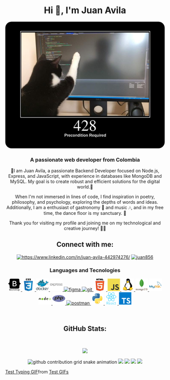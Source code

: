 <h1 align="center">Hi 👋, I'm Juan Avila</h1>

<p align="center">
  <img width="800" height="400" style="border-radius: 20px;" src="./assets/428.jpg">
</p>


<h3 align="center">A passionate web developer from Colombia</h3>
<p align="center">👋I am Juan Avila, a passionate Backend Developer focused on Node.js, Express, and JavaScript, with experience in databases like MongoDB and MySQL. My goal is to create robust and efficient solutions for the digital world.🌟
<p align="center">When I'm not immersed in lines of code, I find inspiration in poetry, philosophy, and psychology, exploring the depths of words and ideas. Additionally, I am a enthusiast of gastronomy 🍔 and music 🎶, and in my free time, the dance floor is my sanctuary. 💃</p>
<p align="center">Thank you for visiting my profile and joining me on my technological and creative journey! 🚀🎉</p>

<h2 align="center">Connect with me:</h2>
<p align="center">
<a href="https://linkedin.com/in/https://www.linkedin.com/in/juan-avila-442974276/" target="blank">
  <img align="center" src="https://raw.githubusercontent.com/rahuldkjain/github-profile-readme-generator/master/src/images/icons/Social/linked-in-alt.svg" alt="https://www.linkedin.com/in/juan-avila-442974276/" height="30" width="40" /></a>
<a href="https://discord.gg/juan856" target="blank">
  <img align="center" src="https://raw.githubusercontent.com/rahuldkjain/github-profile-readme-generator/master/src/images/icons/Social/discord.svg" alt="juan856" height="30" width="40" /></a>
</p>

<h3 align="center">Languages and Tecnologies</h3>

<p align="center"> 
  <a href="https://getbootstrap.com" target="_blank" rel="noreferrer"> 
    <img src="https://raw.githubusercontent.com/devicons/devicon/master/icons/bootstrap/bootstrap-plain-wordmark.svg" alt="bootstrap" width="40" height="40"/> 
  </a> 
  <a href="https://www.w3schools.com/css/" target="_blank" rel="noreferrer"> 
    <img src="https://raw.githubusercontent.com/devicons/devicon/master/icons/css3/css3-original-wordmark.svg" alt="css3" width="40" height="40"/> 
  </a> 
  <a href="https://www.docker.com/" target="_blank" rel="noreferrer"> 
    <img src="https://raw.githubusercontent.com/devicons/devicon/master/icons/docker/docker-original-wordmark.svg" alt="docker" width="40" height="40"/> 
  </a> 
  <a href="https://expressjs.com" target="_blank" rel="noreferrer"> 
    <img src="https://raw.githubusercontent.com/devicons/devicon/master/icons/express/express-original-wordmark.svg" alt="express" width="40" height="40"/> 
  </a> 
  <a href="https://www.figma.com/" target="_blank" rel="noreferrer"> 
    <img src="https://www.vectorlogo.zone/logos/figma/figma-icon.svg" alt="figma" width="40" height="40"/> 
  </a> 
  <a href="https://git-scm.com/" target="_blank" rel="noreferrer"> 
    <img src="https://www.vectorlogo.zone/logos/git-scm/git-scm-icon.svg" alt="git" width="40" height="40"/> 
  </a> 
  <a href="https://www.w3.org/html/" target="_blank" rel="noreferrer"> 
    <img src="https://raw.githubusercontent.com/devicons/devicon/master/icons/html5/html5-original-wordmark.svg" alt="html5" width="40" height="40"/> 
  </a>
  <a href="https://developer.mozilla.org/en-US/docs/Web/JavaScript" target="_blank" rel="noreferrer"> 
    <img src="https://raw.githubusercontent.com/devicons/devicon/master/icons/javascript/javascript-original.svg" alt="javascript" width="40" height="40"/> 
  </a> 
  <a href="https://www.linux.org/" target="_blank" rel="noreferrer"> 
    <img src="https://raw.githubusercontent.com/devicons/devicon/master/icons/linux/linux-original.svg" alt="linux" width="40" height="40"/> 
  </a> 
  <a href="https://www.mongodb.com/" target="_blank" rel="noreferrer"> 
    <img src="https://raw.githubusercontent.com/devicons/devicon/master/icons/mongodb/mongodb-original-wordmark.svg" alt="mongodb" width="40" height="40"/> 
  </a>
  <a href="https://www.mysql.com/" target="_blank" rel="noreferrer"> 
    <img src="https://raw.githubusercontent.com/devicons/devicon/master/icons/mysql/mysql-original-wordmark.svg" alt="mysql" width="40" height="40"/> 
  </a>
  <a href="https://nodejs.org" target="_blank" rel="noreferrer"> 
    <img src="https://raw.githubusercontent.com/devicons/devicon/master/icons/nodejs/nodejs-original-wordmark.svg" alt="nodejs" width="40" height="40"/> 
  </a>
  <a href="https://www.php.net" target="_blank" rel="noreferrer"> 
    <img src="https://raw.githubusercontent.com/devicons/devicon/master/icons/php/php-original.svg" alt="php" width="40" height="40"/> 
  </a>
  <a href="https://postman.com" target="_blank" rel="noreferrer"> 
    <img src="https://www.vectorlogo.zone/logos/getpostman/getpostman-icon.svg" alt="postman" width="40" height="40"/> 
  </a>
  <a href="https://www.python.org" target="_blank" rel="noreferrer"> 
    <img src="https://raw.githubusercontent.com/devicons/devicon/master/icons/python/python-original.svg" alt="python" width="40" height="40"/> 
  </a>
  <a href="https://reactjs.org/" target="_blank" rel="noreferrer"> 
    <img src="https://raw.githubusercontent.com/devicons/devicon/master/icons/react/react-original-wordmark.svg" alt="react" width="40" height="40"/> 
  </a>
  <a href="https://www.typescriptlang.org/" target="_blank" rel="noreferrer"> 
    <img src="https://raw.githubusercontent.com/devicons/devicon/master/icons/typescript/typescript-original.svg" alt="typescript" width="40" height="40"/>
  </a>
</p>

<br>

<h2 align="center">GitHub Stats:</h2>

<br>

<p align="center"> <a href="https://github.com/ryo-ma/github-profile-trophy"><img src="https://github-profile-trophy.vercel.app/?username=JuanDavidAvilaRaveloCampus&column=7&margin-h=15&no-frame=true&theme=gruvbox&no-bg=true"/></a></p>


<div align="center">
<picture style="jutify">
  <source media="(prefers-color-scheme: dark)" srcset="https://raw.githubusercontent.com/JuanDavidAvilaRaveloCampus/JuanDavidAvilaRaveloCampus/output/github-contribution-grid-snake-dark.svg">
  <img alt="github contribution grid snake animation" src="https://raw.githubusercontent.com/JuanDavidAvilaRaveloCampus/JuanDavidAvilaRaveloCampus/output/github-contribution-grid-snake.svg">
</picture>  
  <img width="305" src="https://github-readme-stats.vercel.app/api/top-langs/?username=JuanDavidAvilaRaveloCampus&layout=compact&hide_border=true&theme=codeSTACKr"/>
  <img width="400" src="https://github-readme-stats.vercel.app/api?username=juandavidavilaravelocampus&count_private=false&show_icons=true&theme=codeSTACKr" />  
  <img width="500" src="https://streak-stats.demolab.com/?user=juandavidavilaravelocampus&theme=codeSTACKr&hide_border=true"/>
  
  <img width="830" src="https://github-readme-activity-graph.vercel.app/graph?username=JuanDavidAvilaRaveloCampus&bg_color=09131b&color=ff6546&line=ff652f&point=6d2d1d&area=true&hide_border=true" />
</div>
<a align="center" href="https://github.com/juandavidavilaravelocampus/github-stats"></a>
</div>

<a href="https://tenor.com/view/test-typing-codes-gif-15828752">Test Typing GIF</a>from <a href="https://tenor.com/search/test-gifs">Test GIFs</a></div>
